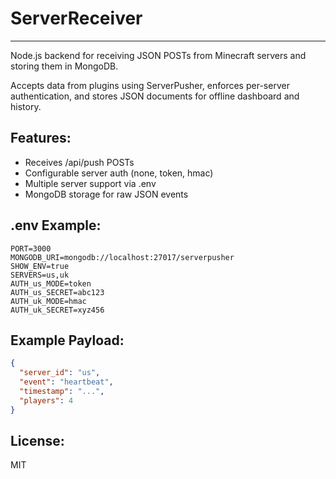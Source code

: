 # ServerReceiver
--------------

Node.js backend for receiving JSON POSTs from Minecraft servers and storing them in MongoDB.

Accepts data from plugins using ServerPusher, enforces per-server authentication, and stores JSON documents for offline dashboard and history.

## Features:
- Receives /api/push POSTs
- Configurable server auth (none, token, hmac)
- Multiple server support via .env
- MongoDB storage for raw JSON events

## .env Example:
```.env
PORT=3000
MONGODB_URI=mongodb://localhost:27017/serverpusher
SHOW_ENV=true
SERVERS=us,uk
AUTH_us_MODE=token
AUTH_us_SECRET=abc123
AUTH_uk_MODE=hmac
AUTH_uk_SECRET=xyz456
```
## Example Payload:
```json
{
  "server_id": "us",
  "event": "heartbeat",
  "timestamp": "...",
  "players": 4
}
```
## License:
MIT

